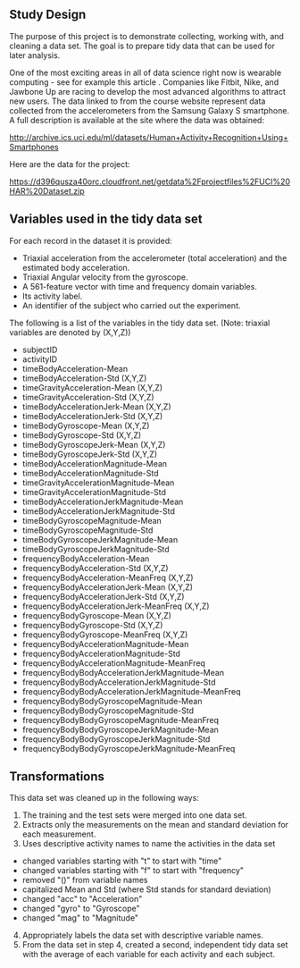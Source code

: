 ## Study Design
The purpose of this project is to demonstrate collecting, working with, and cleaning a data set. The goal is to prepare tidy data that can be used for later analysis. 

One of the most exciting areas in all of data science right now is wearable computing - see for example this article . Companies like Fitbit, Nike, and Jawbone Up are racing to develop the most advanced algorithms to attract new users. The data linked to from the course website represent data collected from the accelerometers from the Samsung Galaxy S smartphone. A full description is available at the site where the data was obtained:

http://archive.ics.uci.edu/ml/datasets/Human+Activity+Recognition+Using+Smartphones

Here are the data for the project:

https://d396qusza40orc.cloudfront.net/getdata%2Fprojectfiles%2FUCI%20HAR%20Dataset.zip

## Variables used in the tidy data set
For each record in the dataset it is provided: 
- Triaxial acceleration from the accelerometer (total acceleration) and the estimated body acceleration. 
- Triaxial Angular velocity from the gyroscope. 
- A 561-feature vector with time and frequency domain variables. 
- Its activity label. 
- An identifier of the subject who carried out the experiment.

The following is a list of the variables in the tidy data set. 
  (Note: triaxial variables are denoted by (X,Y,Z))
* subjectID
* activityID
* timeBodyAcceleration-Mean
* timeBodyAcceleration-Std (X,Y,Z)
* timeGravityAcceleration-Mean (X,Y,Z)
* timeGravityAcceleration-Std (X,Y,Z)
* timeBodyAccelerationJerk-Mean (X,Y,Z)
* timeBodyAccelerationJerk-Std (X,Y,Z)
* timeBodyGyroscope-Mean (X,Y,Z)
* timeBodyGyroscope-Std (X,Y,Z)
* timeBodyGyroscopeJerk-Mean (X,Y,Z)
* timeBodyGyroscopeJerk-Std (X,Y,Z)
* timeBodyAccelerationMagnitude-Mean
* timeBodyAccelerationMagnitude-Std
* timeGravityAccelerationMagnitude-Mean
* timeGravityAccelerationMagnitude-Std
* timeBodyAccelerationJerkMagnitude-Mean
* timeBodyAccelerationJerkMagnitude-Std
* timeBodyGyroscopeMagnitude-Mean
* timeBodyGyroscopeMagnitude-Std
* timeBodyGyroscopeJerkMagnitude-Mean
* timeBodyGyroscopeJerkMagnitude-Std
* frequencyBodyAcceleration-Mean
* frequencyBodyAcceleration-Std (X,Y,Z)
* frequencyBodyAcceleration-MeanFreq (X,Y,Z)
* frequencyBodyAccelerationJerk-Mean (X,Y,Z)
* frequencyBodyAccelerationJerk-Std (X,Y,Z)
* frequencyBodyAccelerationJerk-MeanFreq (X,Y,Z)
* frequencyBodyGyroscope-Mean (X,Y,Z)
* frequencyBodyGyroscope-Std (X,Y,Z)
* frequencyBodyGyroscope-MeanFreq (X,Y,Z)
* frequencyBodyAccelerationMagnitude-Mean
* frequencyBodyAccelerationMagnitude-Std
* frequencyBodyAccelerationMagnitude-MeanFreq
* frequencyBodyBodyAccelerationJerkMagnitude-Mean
* frequencyBodyBodyAccelerationJerkMagnitude-Std
* frequencyBodyBodyAccelerationJerkMagnitude-MeanFreq
* frequencyBodyBodyGyroscopeMagnitude-Mean
* frequencyBodyBodyGyroscopeMagnitude-Std
* frequencyBodyBodyGyroscopeMagnitude-MeanFreq
* frequencyBodyBodyGyroscopeJerkMagnitude-Mean
* frequencyBodyBodyGyroscopeJerkMagnitude-Std
* frequencyBodyBodyGyroscopeJerkMagnitude-MeanFreq

## Transformations
This data set was cleaned up in the following ways:
1. The training and the test sets were merged into one data set.
2. Extracts only the measurements on the mean and standard deviation for each measurement.
3. Uses descriptive activity names to name the activities in the data set
  - changed variables starting with "t" to start with "time"
  - changed variables starting with "f" to start with "frequency"
  - removed "()" from variable names
  - capitalized Mean and Std (where Std stands for standard deviation)
  - changed "acc" to "Acceleration"
  - changed "gyro" to "Gyroscope"
  - changed "mag" to "Magnitude"
4. Appropriately labels the data set with descriptive variable names.
5. From the data set in step 4, created a second, independent tidy data set with the average of each variable for each activity and each subject.

